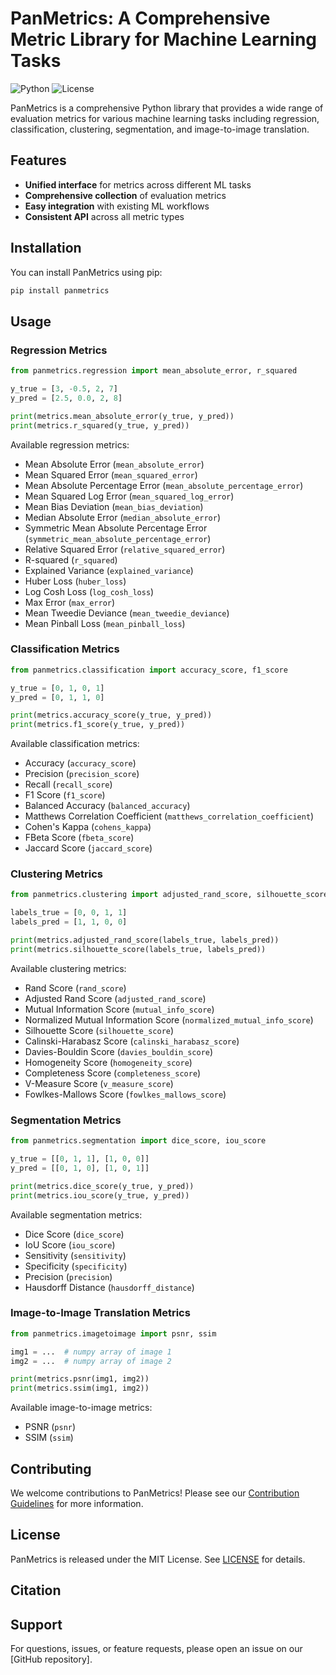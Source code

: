 # PanMetrics: A Comprehensive Metric Library for Machine Learning Tasks

![Python](https://img.shields.io/badge/python-3.7%2B-blue)
![License](https://img.shields.io/badge/license-MIT-green)

PanMetrics is a comprehensive Python library that provides a wide range of evaluation metrics for various machine learning tasks including regression, classification, clustering, segmentation, and image-to-image translation.

## Features

- **Unified interface** for metrics across different ML tasks
- **Comprehensive collection** of evaluation metrics
- **Easy integration** with existing ML workflows
- **Consistent API** across all metric types

## Installation

You can install PanMetrics using pip:

```bash
pip install panmetrics
```

## Usage

### Regression Metrics

```python
from panmetrics.regression import mean_absolute_error, r_squared

y_true = [3, -0.5, 2, 7]
y_pred = [2.5, 0.0, 2, 8]

print(metrics.mean_absolute_error(y_true, y_pred))
print(metrics.r_squared(y_true, y_pred))
```

Available regression metrics:
- Mean Absolute Error (`mean_absolute_error`)
- Mean Squared Error (`mean_squared_error`)
- Mean Absolute Percentage Error (`mean_absolute_percentage_error`)
- Mean Squared Log Error (`mean_squared_log_error`)
- Mean Bias Deviation (`mean_bias_deviation`)
- Median Absolute Error (`median_absolute_error`)
- Symmetric Mean Absolute Percentage Error (`symmetric_mean_absolute_percentage_error`)
- Relative Squared Error (`relative_squared_error`)
- R-squared (`r_squared`)
- Explained Variance (`explained_variance`)
- Huber Loss (`huber_loss`)
- Log Cosh Loss (`log_cosh_loss`)
- Max Error (`max_error`)
- Mean Tweedie Deviance (`mean_tweedie_deviance`)
- Mean Pinball Loss (`mean_pinball_loss`)

### Classification Metrics

```python
from panmetrics.classification import accuracy_score, f1_score

y_true = [0, 1, 0, 1]
y_pred = [0, 1, 1, 0]

print(metrics.accuracy_score(y_true, y_pred))
print(metrics.f1_score(y_true, y_pred))
```

Available classification metrics:
- Accuracy (`accuracy_score`)
- Precision (`precision_score`)
- Recall (`recall_score`)
- F1 Score (`f1_score`)
- Balanced Accuracy (`balanced_accuracy`)
- Matthews Correlation Coefficient (`matthews_correlation_coefficient`)
- Cohen's Kappa (`cohens_kappa`)
- FBeta Score (`fbeta_score`)
- Jaccard Score (`jaccard_score`)

### Clustering Metrics

```python
from panmetrics.clustering import adjusted_rand_score, silhouette_score

labels_true = [0, 0, 1, 1]
labels_pred = [1, 1, 0, 0]

print(metrics.adjusted_rand_score(labels_true, labels_pred))
print(metrics.silhouette_score(labels_true, labels_pred))
```

Available clustering metrics:
- Rand Score (`rand_score`)
- Adjusted Rand Score (`adjusted_rand_score`)
- Mutual Information Score (`mutual_info_score`)
- Normalized Mutual Information Score (`normalized_mutual_info_score`)
- Silhouette Score (`silhouette_score`)
- Calinski-Harabasz Score (`calinski_harabasz_score`)
- Davies-Bouldin Score (`davies_bouldin_score`)
- Homogeneity Score (`homogeneity_score`)
- Completeness Score (`completeness_score`)
- V-Measure Score (`v_measure_score`)
- Fowlkes-Mallows Score (`fowlkes_mallows_score`)

### Segmentation Metrics

```python
from panmetrics.segmentation import dice_score, iou_score

y_true = [[0, 1, 1], [1, 0, 0]]
y_pred = [[0, 1, 0], [1, 0, 1]]

print(metrics.dice_score(y_true, y_pred))
print(metrics.iou_score(y_true, y_pred))
```

Available segmentation metrics:
- Dice Score (`dice_score`)
- IoU Score (`iou_score`)
- Sensitivity (`sensitivity`)
- Specificity (`specificity`)
- Precision (`precision`)
- Hausdorff Distance (`hausdorff_distance`)

### Image-to-Image Translation Metrics

```python
from panmetrics.imagetoimage import psnr, ssim

img1 = ...  # numpy array of image 1
img2 = ...  # numpy array of image 2

print(metrics.psnr(img1, img2))
print(metrics.ssim(img1, img2))
```

Available image-to-image metrics:
- PSNR (`psnr`)
- SSIM (`ssim`)

## Contributing

We welcome contributions to PanMetrics! Please see our [Contribution Guidelines](CONTRIBUTING.md) for more information.

## License

PanMetrics is released under the MIT License. See [LICENSE](LICENSE) for details.

## Citation

<!-- If you use PanMetrics in your research, please consider citing it:

```bibtex
@software{PanMetrics,
  author = {Your Name},
  title = {panmetrics: A Unified Python Library for Standardized Metric Evaluation and Robust Data Validation in Machine Learning},
  year = {2023},
  publisher = {GitHub},
  journal = {GitHub repository},
  howpublished = {\url{https://github.com/yourusername/panmetrics}}
}
``` -->

## Support

For questions, issues, or feature requests, please open an issue on our [GitHub repository].